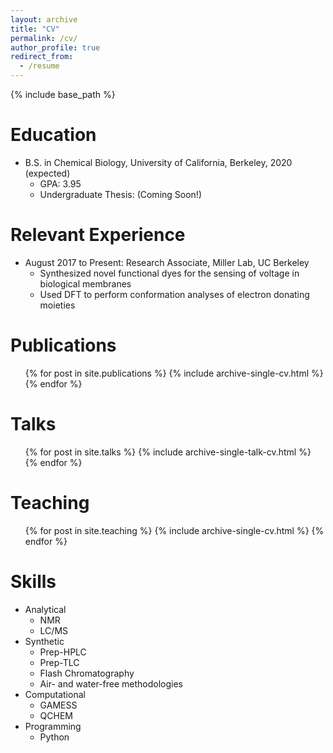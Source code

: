 ```yaml
---
layout: archive
title: "CV"
permalink: /cv/
author_profile: true
redirect_from:
  - /resume
---
```


{% include base_path %}

Education
======
* B.S. in Chemical Biology, University of California, Berkeley, 2020 (expected)
  * GPA: 3.95
  * Undergraduate Thesis: (Coming Soon!)

Relevant Experience
======
* August 2017 to Present: Research Associate, Miller Lab, UC Berkeley
  * Synthesized novel functional dyes for the sensing of voltage in biological membranes
  * Used DFT to perform conformation analyses of electron donating moieties

Publications
======
  <ul>{% for post in site.publications %}
    {% include archive-single-cv.html %}
  {% endfor %}</ul>

Talks
======
  <ul>{% for post in site.talks %}
    {% include archive-single-talk-cv.html %}
  {% endfor %}</ul>

Teaching
======
  <ul>{% for post in site.teaching %}
    {% include archive-single-cv.html %}
  {% endfor %}</ul>

Skills
======
* Analytical
  * NMR
  * LC/MS
* Synthetic
  * Prep-HPLC
  * Prep-TLC
  * Flash Chromatography
  * Air- and water-free methodologies
* Computational
  * GAMESS
  * QCHEM
* Programming
  * Python
